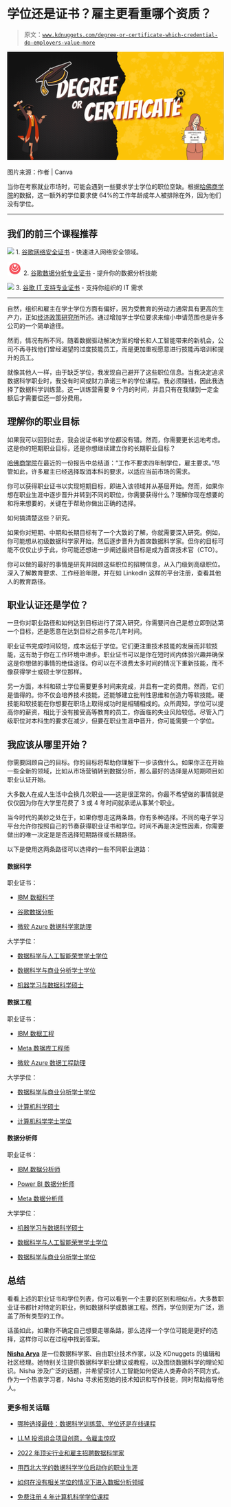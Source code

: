 # 学位还是证书？雇主更看重哪个资质？

> 原文：[`www.kdnuggets.com/degree-or-certificate-which-credential-do-employers-value-more`](https://www.kdnuggets.com/degree-or-certificate-which-credential-do-employers-value-more)

![学位或证书](img/7e783f4e0ee18a3d8686cf015ee09c0b.png)

图片来源：作者 | Canva

当你在考察就业市场时，可能会遇到一些要求学士学位的职位空缺。根据[哈佛商学院](https://www.hbs.edu/managing-the-future-of-work/Documents/research/emerging_degree_reset_020922.pdf)的数据，这一额外的学位要求使 64%的工作年龄成年人被排除在外，因为他们没有学位。

* * *

## 我们的前三个课程推荐

![](img/0244c01ba9267c002ef39d4907e0b8fb.png) 1\. [谷歌网络安全证书](https://www.kdnuggets.com/google-cybersecurity) - 快速进入网络安全领域。

![](img/e225c49c3c91745821c8c0368bf04711.png) 2\. [谷歌数据分析专业证书](https://www.kdnuggets.com/google-data-analytics) - 提升你的数据分析技能

![](img/0244c01ba9267c002ef39d4907e0b8fb.png) 3\. [谷歌 IT 支持专业证书](https://www.kdnuggets.com/google-itsupport) - 支持你组织的 IT 需求

* * *

自然，组织和雇主在学士学位方面有偏好，因为受教育的劳动力通常具有更高的生产力，正如[经济政策研究所](https://www.epi.org/publication/states-education-productivity-growth-foundations/)所述。通过增加学士学位要求来缩小申请范围也是许多公司的一个简单途径。

然而，情况有所不同。随着数据驱动解决方案的增长和人工智能带来的新机会，公司不再寻找他们曾经渴望的过度技能员工，而是更加重视愿意进行技能再培训和提升的员工。

就像其他人一样，由于缺乏学位，我发现自己避开了这些职位信息。当我决定追求数据科学职业时，我没有时间或财力承诺三年的学位课程。我必须赚钱，因此我选择了数据科学训练营。这一训练营需要 9 个月的时间，并且只有在我赚到一定金额后才需要偿还一部分费用。

## 理解你的职业目标

如果我可以回到过去，我会说证书和学位都没有错。然而，你需要更长远地考虑。这是你的短期职业目标，还是你想继续建立你的长期职业目标？

[哈佛商学院](https://www.hbs.edu/managing-the-future-of-work/Documents/research/emerging_degree_reset_020922.pdf)在最近的一份报告中总结道：“工作不要求四年制学位，雇主要求。”尽管如此，许多雇主已经选择取消本科的要求，以适应当前市场的需求。

你可以获得职业证书以实现短期目标，即进入该领域并从基层开始。然而，如果你想在职业生涯中逐步晋升并转到不同的职位，你需要获得什么？理解你现在想要的和将来想要的，关键在于帮助你做出正确的选择。

如何搞清楚这些？研究。

如果你对短期、中期和长期目标有了一个大致的了解，你就需要深入研究。例如，你可能想从初级数据科学家开始，然后逐步晋升为首席数据科学家。但你的目标可能不仅仅止步于此，你可能还想进一步阐述最终目标是成为首席技术官（CTO）。

你可以做的最好的事情是研究并回顾这些职位的招聘信息，从入门级到高级职位。深入了解教育要求、工作经验年限，并在如 LinkedIn 这样的平台注册，查看其他人的教育路径。

## 职业认证还是学位？

一旦你对职业路径和如何达到目标进行了深入研究，你需要问自己是想立即到达第一个目标，还是愿意在达到目标之前多花几年时间。

职业证书完成时间较短，成本远低于学位。它们更注重技术技能的发展而非软技能，这有助于你在工作环境中进步。职业证书可以是你在短时间内体验兴趣并确保这是你想做的事情的绝佳途径。你可以在不浪费太多时间的情况下重新技能，而不像获得学士或硕士学位那样。

另一方面，本科和硕士学位需要更多时间来完成，并且有一定的费用。然而，它们是值得的。你不仅会培养技术技能，还能够建立批判性思维和创造力等软技能。硬技能和软技能在你想要在职场上取得成功时是相辅相成的。众所周知，学位可以提高你的薪资，相比于没有接受高等教育的员工，你面临的失业风险较低。尽管入门级职位对本科生的要求在减少，但要在职业生涯中晋升，你可能需要一个学位。

## 我应该从哪里开始？

你需要回顾自己的目标。你的目标将帮助你理解下一步该做什么。如果你正在开始一些全新的领域，比如从市场营销转到数据分析，那么最好的选择是从短期项目如职业认证开始。

大多数人在成人生活中会换几次职业——这是很正常的。你最不希望做的事情就是仅仅因为你在大学里花费了 3 或 4 年时间就承诺从事某个职业。

当今时代的美妙之处在于，如果你想走这两条路，你有多种选择。不同的电子学习平台允许你按照自己的节奏获得职业证书和学位。时间不再是决定性因素，你需要做出的唯一决定是是否选择短期路径或长期路径。

以下是使用这两条路径可以选择的一些不同职业道路：

#### 数据科学

职业证书：

+   [IBM 数据科学](https://imp.i384100.net/9gRoBY)

+   [谷歌数据分析](https://imp.i384100.net/k0edPx)

+   [微软 Azure 数据科学家助理](https://imp.i384100.net/VmEXjJ)

大学学位：

+   [数据科学与人工智能荣誉学士学位](https://imp.i384100.net/baxdrm)

+   [数据科学与商业分析学士学位](https://edx.sjv.io/nLGdvR)

+   [机器学习与数据科学硕士](https://imp.i384100.net/B0rLoB)

#### 数据工程

职业证书：

+   [IBM 数据工程](https://imp.i384100.net/9gRoZY)

+   [Meta 数据库工程师](https://imp.i384100.net/5g6JGo)

+   [微软 Azure 数据工程助理](https://imp.i384100.net/9gRoZ4)

大学学位：

+   [数据科学与商业分析学士学位](https://edx.sjv.io/nLGdvR)

+   [计算机科学硕士](https://imp.i384100.net/nLGd6V)

+   [计算机科学学士学位](https://imp.i384100.net/NkZavP)

#### 数据分析师

职业证书：

+   [IBM 数据分析师](https://imp.i384100.net/xkWd6x)

+   [Power BI 数据分析师](https://imp.i384100.net/rQZdNj)

+   [Meta 数据分析师](https://imp.i384100.net/eK97P1)

大学学位：

+   [机器学习与数据科学硕士](https://imp.i384100.net/B0rLoB)

+   [数据科学与人工智能荣誉学士学位](https://imp.i384100.net/baxdrm)

+   [数据科学与商业分析学士学位](https://edx.sjv.io/nLGdvR)

## 总结

看看上述的职业证书和学位列表，你可以看到一个主要的区别和相似点。大多数职业证书都针对特定的职业，例如数据科学或数据工程。然而，学位则更为广泛，涵盖了所有类型的工作。

话虽如此，如果你不确定自己想要走哪条路，那么选择一个学位可能是更好的选择，这样你可以在过程中找到答案。

[](https://www.linkedin.com/in/nisha-arya-ahmed/)****[Nisha Arya](https://www.linkedin.com/in/nisha-arya-ahmed/)**** 是一位数据科学家、自由职业技术作家，以及 KDnuggets 的编辑和社区经理。她特别关注提供数据科学职业建议或教程，以及围绕数据科学的理论知识。Nisha 涉及广泛的话题，并希望探讨人工智能如何促进人类寿命的不同方式。作为一个热衷学习者，Nisha 寻求拓宽她的技术知识和写作技能，同时帮助指导他人。

### 更多相关话题

+   [哪种选择最佳：数据科学训练营、学位还是在线课程](https://www.kdnuggets.com/2022/09/best-data-science-bootcamp-degree-online-course.html)

+   [LLM 投资组合项目创意，令雇主惊叹](https://www.kdnuggets.com/llm-portfolio-projects-ideas-to-wow-employers)

+   [2022 年顶尖行业和雇主招聘数据科学家](https://www.kdnuggets.com/2022/06/top-industries-employers-hiring-data-scientists-2022.html)

+   [用西北大学的数据科学学位启动你的职业生涯](https://www.kdnuggets.com/2022/04/nwu-launch-career-northwestern-data-science-degree.html)

+   [如何在没有相关学位的情况下进入数据分析领域](https://www.kdnuggets.com/2021/12/how-to-get-into-data-analytics.html)

+   [免费注册 4 年计算机科学学位课程](https://www.kdnuggets.com/enroll-in-a-4-year-computer-science-degree-program-for-free)
